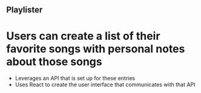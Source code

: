 ## Playlister
# Users can create a list of their favorite songs with personal notes about those songs
- Leverages an API that is set up for these entries
- Uses React to create the user interface that communicates with that API
